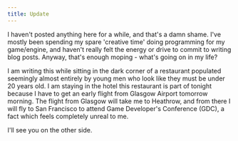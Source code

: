 ```yaml
---
title: Update
---
```


I haven't posted anything here for a while, and that's a damn shame. I've mostly been spending my spare 'creative time' doing programming for my game/engine, and haven't really felt the energy or drive to commit to writing blog posts. Anyway, that's enough moping - what's going on in my life?

I am writing this while sitting in the dark corner of a restaurant populated seemingly almost entirely by young men who look like they must be under 20 years old. I am staying in the hotel this restaurant is part of tonight because I have to get an early flight from Glasgow Airport tomorrow morning. The flight from Glasgow will take me to Heathrow, and from there I will fly to San Francisco to attend Game Developer's Conference (GDC), a fact which feels completely unreal to me.

I'll see you on the other side.